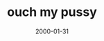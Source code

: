 ---
layout: base.njk
title : 'ouch my pussy' 
view_title : 'ouch my pussy' 
year : '2000' 
date : '2000-01-31' 
img_file : '/drawing/ouchmypuss.png' 
html_file : 'ouchmy' 
next_html : 'imfat.html' 
year_order : '97' 
permalink : "title/{{html_file}}.html"
---